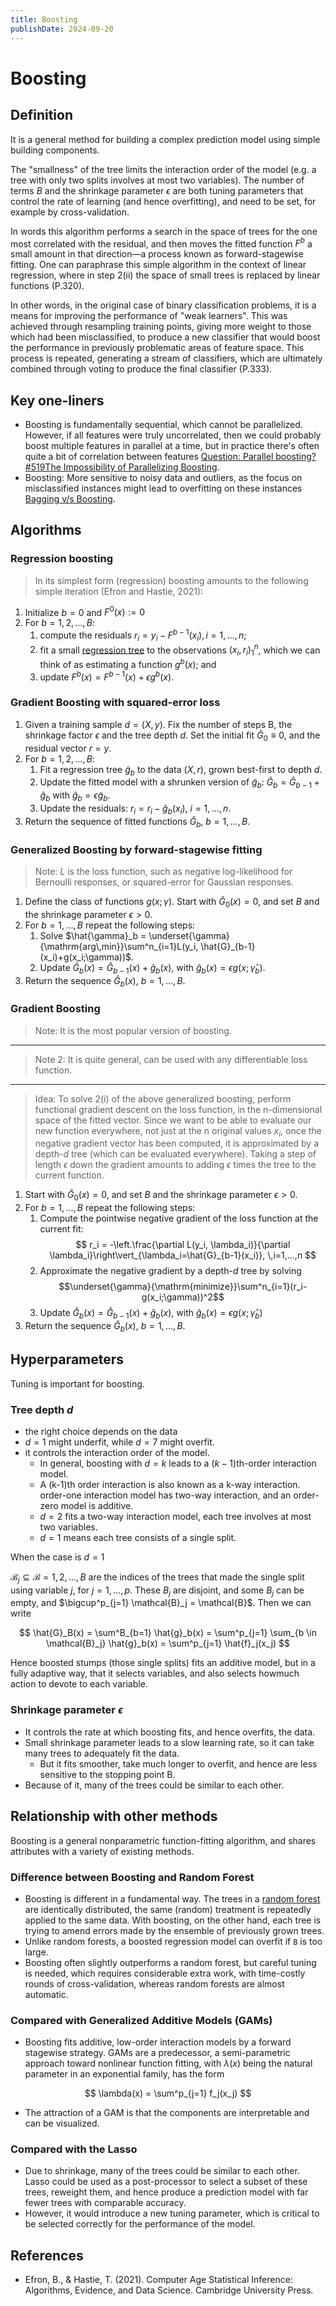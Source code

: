 ```yaml
---
title: Boosting
publishDate: 2024-09-20
---
```


# Boosting

## Definition

It is a general method for building a complex prediction model using simple building components.

The "smallness" of the tree limits the interaction order of the model (e.g. a tree with only two splits involves at most two variables). The number of terms $B$ and the shrinkage parameter $\epsilon$ are both tuning parameters that control the rate of learning (and hence overfitting), and need to be set, for example by cross-validation.

In words this algorithm performs a search in the space of trees for the one most correlated with the residual, and then moves the fitted function $F^b$ a small amount in that direction—a process known as forward-stagewise fitting. One can paraphrase this simple algorithm in the context of linear regression, where in step 2(ii) the space of small trees is replaced by linear functions (P.320).

In other words, in the original case of binary classification problems, it is a means for improving the performance of "weak learners". This was achieved through resampling training points, giving more weight to those which had been misclassified, to produce a new classifier that would boost the performance in previously problematic areas of feature space. This process is repeated, generating a stream of classifiers, which are ultimately combined through voting to produce the final classifier (P.333).

## Key one-liners

- Boosting is fundamentally sequential, which cannot be parallelized. However, if all features were truly uncorrelated, then we could probably boost multiple features in parallel at a time, but in practice there's often quite a bit of correlation between features [Question: Parallel boosting? #519](https://github.com/interpretml/interpret/issues/519)[The Impossibility of Parallelizing Boosting](https://arxiv.org/pdf/2301.09627).
- Boosting: More sensitive to noisy data and outliers, as the focus on misclassified instances might lead to overfitting on these instances [Bagging v/s Boosting](https://medium.com/@roshmitadey/bagging-v-s-boosting-be765c970fd1).

## Algorithms

### Regression boosting

>In its simplest form (regression) boosting amounts to the following simple iteration (Efron and Hastie, 2021):

1. Initialize $b=0$ and $F^0(x) := 0$
2. For $b=1,2,...,B$:
    1. compute the residuals $r_i=y_i-F^{b-1}(x_i), i=1,...,n;$
    2. fit a small [regression tree](/regression_trees.md) to the observations $(x_i, r_i)^n_1$, which we can think of as estimating a function $g^b(x)$; and
    3. update $F^b(x) = F^{b-1}(x) + \epsilon g^b(x)$.

### Gradient Boosting with squared-error loss

1. Given a training sample $d=(X,y)$. Fix the number of steps B, the shrinkage factor $\epsilon$ and the tree depth $d$. Set the initial fit $\hat{G}_0 \equiv 0$, and the residual vector $r=y$.
2. For $b=1,2,...,B$:
    1. Fit a regression tree $\tilde{g}_b$ to the data $(X,r)$, grown best-first to depth $d$.
    2. Update the fitted model with a shrunken version of $\tilde{g}_b$: $\hat{G}_b = \hat{G}_{b-1} + \hat{g}_b$ with $\hat{g}_b = \epsilon \tilde{g}_b$.
    3. Update the residuals: $r_i = r_i - \hat{g}_b(x_i)$, $i=1,...,n$.
3. Return the sequence of fitted functions $\hat{G}_b$, $b=1,...,B$.

### Generalized Boosting by forward-stagewise fitting

>Note: $L$ is the loss function, such as negative log-likelihood for Bernoulli responses, or squared-error for Gaussian responses.

1. Define the class of functions $g(x;\gamma)$. Start with $\hat{G}_0(x) =0$, and set $B$ and the shrinkage parameter $\epsilon>0$.
2. For $b=1,...,B$ repeat the following steps:
    1. Solve $\hat{\gamma}_b = \underset{\gamma}{\mathrm{arg\,min}}\sum^n_{i=1}L(y_i, \hat{G}_{b-1}(x_i)+g(x_i;\gamma))$.
    2. Update $\hat{G}_b(x) = \hat{G}_{b-1}(x) + \hat{g}_b(x)$, with $\hat{g}_b(x) = \epsilon g(x;\hat{\gamma}_b)$.
3. Return the sequence $\hat{G}_b(x)$, $b=1,...,B$.

### Gradient Boosting

>Note: It is the most popular version of boosting.
---
>Note 2: It is quite general, can be used with any differentiable loss function.
---
>Idea: To solve 2(i) of the above generalized boosting, perform functional gradient descent on the loss function, in the n-dimensional space of the fitted vector. Since we want to be able to evaluate our new function everywhere, not just at the n original values $x_i$, once the negative gradient vector has been computed, it is approximated by a depth-$d$ tree (which can be evaluated everywhere). Taking a step of length $\epsilon$ down the gradient amounts to adding $\epsilon$ times the tree to the current function.

1. Start with $\hat{G}_0(x) =0$, and set $B$ and the shrinkage parameter $\epsilon>0$.
2. For $b=1,...,B$ repeat the following steps:
    1. Compute the pointwise negative gradient of the loss function at the current fit:
    $$
    r_i = -\left.\frac{\partial L(y_i, \lambda_i)}{\partial \lambda_i}\right\vert_{\lambda_i=\hat{G}_{b-1}(x_i)}, \,i=1,...,n
    $$
    2. Approximate the negative gradient by a depth-$d$ tree by solving
    $$\underset{\gamma}{\mathrm{minimize}}\sum^n_{i=1}(r_i-g(x_i;\gamma))^2$$
    3. Update $\hat{G}_b(x) = \hat{G}_{b-1}(x) + \hat{g}_b(x)$, with $\hat{g}_b(x) = \epsilon g(x;\hat{\gamma}_b)$
3. Return the sequence $\hat{G}_b(x)$, $b=1,...,B$.

## Hyperparameters

Tuning is important for boosting.

### Tree depth $d$

- the right choice depends on the data
- $d=1$ might underfit, while $d=7$ might overfit.
- it controls the interaction order of the model.
  - In general, boosting with $d=k$ leads to a $(k-1)$th-order interaction model.
  - A (k-1)th order interaction is also known as a k-way interaction. order-one interaction model has two-way interaction, and an order-zero model is additive.
  - $d=2$ fits a two-way interaction model, each tree involves at most two variables.
  - $d=1$ means each tree consists of a single split.

When the case is $d=1$

$\mathcal{B}_j \subseteq \mathcal{B} = {1,2,...,B}$ are the indices of the trees that made the single split using variable $j$, for $j=1,...,p$. These $B_j$ are disjoint, and some $B_j$ can be empty, and $\bigcup^p_{j=1} \mathcal{B}_j = \mathcal{B}$. Then we can write

$$
\hat{G}_B(x) = \sum^B_{b=1} \hat{g}_b(x)
= \sum^p_{j=1} \sum_{b \in \mathcal{B}_j} \hat{g}_b(x)
= \sum^p_{j=1} \hat{f}_j(x_j)
$$

Hence boosted stumps (those single splits) fits an additive model, but in a fully adaptive way, that it selects variables, and also selects howmuch action to devote to each variable.

### Shrinkage parameter $\epsilon$

- It controls the rate at which boosting fits, and hence overfits, the data.
- Small shrinkage parameter leads to a slow learning rate, so it can take many trees to adequately fit the data.
  - But it fits smoother, take much longer to overfit, and hence are less sensitive to the stopping point B.
- Because of it, many of the trees could be similar to each other.

## Relationship with other methods

Boosting is a general nonparametric function-fitting algorithm, and shares attributes with a variety of existing methods.

### Difference between Boosting and Random Forest

- Boosting is different in a fundamental way. The trees in a [random forest](/random_forests.md) are identically distributed, the same (random) treatment is repeatedly applied to the same data. With boosting, on the other hand, each tree is trying to amend errors made by the ensemble of previously grown trees.
- Unlike random forests, a boosted regression model can overfit if `B` is too large.
- Boosting often slightly outperforms a random forest, but careful tuning is needed, which requires considerable extra work, with time-costly rounds of cross-validation, whereas random forests are almost automatic.

### Compared with Generalized Additive Models (GAMs)

- Boosting fits additive, low-order interaction models by a forward stagewise strategy. GAMs are a predecessor, a semi-parametric approach toward nonlinear function fitting, with $\lambda(x)$ being the natural parameter in an exponential family, has the form

$$
\lambda(x) = \sum^p_{j=1} f_j(x_j)
$$

- The attraction of a GAM is that the components are interpretable and can be visualized.

### Compared with the Lasso

- Due to shrinkage, many of the trees could be similar to each other. Lasso could be used as a post-processor to select a subset of these trees, reweight them, and hence produce a prediction model with far fewer trees with comparable accuracy.
- However, it would introduce a new tuning parameter, which is critical to be selected correctly for the performance of the model.

## References

- Efron, B., & Hastie, T. (2021). Computer Age Statistical Inference: Algorithms, Evidence, and Data Science. Cambridge University Press.
